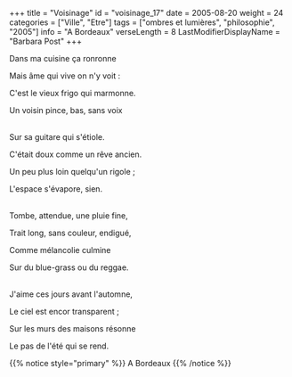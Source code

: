 +++
title = "Voisinage"
id = "voisinage_17"
date = 2005-08-20
weight = 24
categories = ["Ville", "Etre"]
tags = ["ombres et lumières", "philosophie", "2005"]
info = "A Bordeaux"
verseLength = 8
LastModifierDisplayName = "Barbara Post"
+++

Dans ma cuisine ça ronronne

Mais âme qui vive on n'y voit :

C'est le vieux frigo qui marmonne.

Un voisin pince, bas, sans voix

 \
Sur sa guitare qui s'étiole.

C'était doux comme un rêve ancien.

Un peu plus loin quelqu'un rigole ;

L'espace s'évapore, sien.

 \
Tombe, attendue, une pluie fine,

Trait long, sans couleur, endigué,

Comme mélancolie culmine

Sur du blue-grass ou du reggae.

 \
J'aime ces jours avant l'automne,

Le ciel est encor transparent ;

Sur les murs des maisons résonne

Le pas de l'été qui se rend.

{{% notice style="primary" %}}
A Bordeaux
{{% /notice %}}
